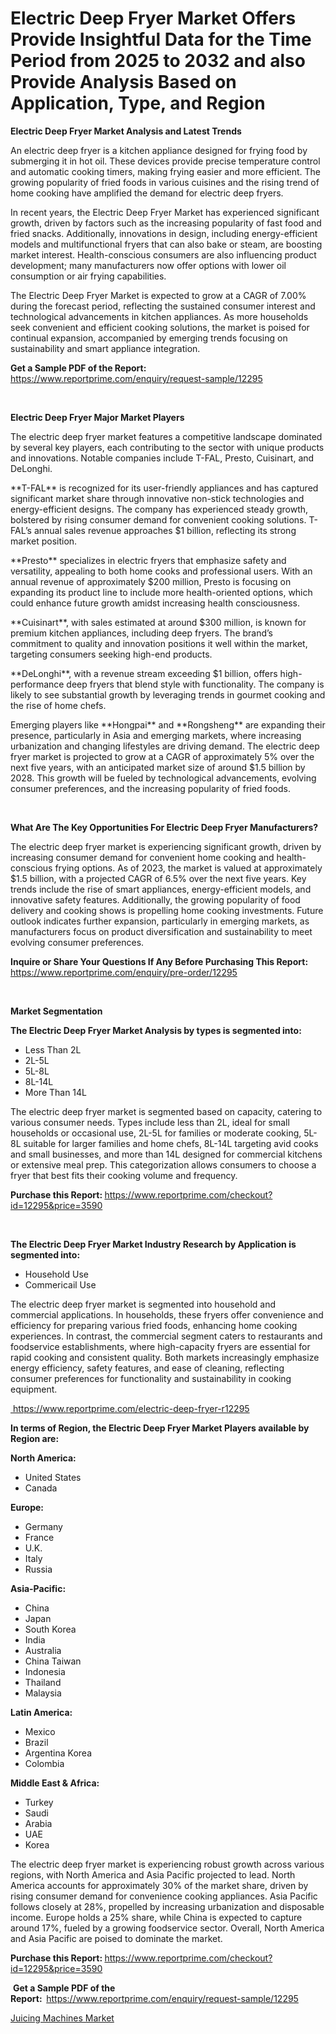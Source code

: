 <p><h1>Electric Deep Fryer Market Offers Provide Insightful Data for the Time Period from 2025 to 2032 and also Provide Analysis Based on Application, Type, and Region</h1></p><p><strong>Electric Deep Fryer Market Analysis and Latest Trends</strong></p>
<p><p>An electric deep fryer is a kitchen appliance designed for frying food by submerging it in hot oil. These devices provide precise temperature control and automatic cooking timers, making frying easier and more efficient. The growing popularity of fried foods in various cuisines and the rising trend of home cooking have amplified the demand for electric deep fryers.</p><p>In recent years, the Electric Deep Fryer Market has experienced significant growth, driven by factors such as the increasing popularity of fast food and fried snacks. Additionally, innovations in design, including energy-efficient models and multifunctional fryers that can also bake or steam, are boosting market interest. Health-conscious consumers are also influencing product development; many manufacturers now offer options with lower oil consumption or air frying capabilities.</p><p>The Electric Deep Fryer Market is expected to grow at a CAGR of 7.00% during the forecast period, reflecting the sustained consumer interest and technological advancements in kitchen appliances. As more households seek convenient and efficient cooking solutions, the market is poised for continual expansion, accompanied by emerging trends focusing on sustainability and smart appliance integration.</p></p>
<p><strong>Get a Sample PDF of the Report:&nbsp;</strong> <a href="https://www.reportprime.com/enquiry/request-sample/12295?utm_campaign=2768&utm_medium=2&utm_source=Github&utm_content=ia&utm_term=18032025&utm_id=electric-deep-fryer">https://www.reportprime.com/enquiry/request-sample/12295</a></p>
<p>&nbsp;</p>
<p><strong>Electric Deep Fryer Major Market Players</strong></p>
<p><p>The electric deep fryer market features a competitive landscape dominated by several key players, each contributing to the sector with unique products and innovations. Notable companies include T-FAL, Presto, Cuisinart, and DeLonghi.</p><p>**T-FAL** is recognized for its user-friendly appliances and has captured significant market share through innovative non-stick technologies and energy-efficient designs. The company has experienced steady growth, bolstered by rising consumer demand for convenient cooking solutions. T-FAL’s annual sales revenue approaches $1 billion, reflecting its strong market position.</p><p>**Presto** specializes in electric fryers that emphasize safety and versatility, appealing to both home cooks and professional users. With an annual revenue of approximately $200 million, Presto is focusing on expanding its product line to include more health-oriented options, which could enhance future growth amidst increasing health consciousness.</p><p>**Cuisinart**, with sales estimated at around $300 million, is known for premium kitchen appliances, including deep fryers. The brand’s commitment to quality and innovation positions it well within the market, targeting consumers seeking high-end products.</p><p>**DeLonghi**, with a revenue stream exceeding $1 billion, offers high-performance deep fryers that blend style with functionality. The company is likely to see substantial growth by leveraging trends in gourmet cooking and the rise of home chefs.</p><p>Emerging players like **Hongpai** and **Rongsheng** are expanding their presence, particularly in Asia and emerging markets, where increasing urbanization and changing lifestyles are driving demand. The electric deep fryer market is projected to grow at a CAGR of approximately 5% over the next five years, with an anticipated market size of around $1.5 billion by 2028. This growth will be fueled by technological advancements, evolving consumer preferences, and the increasing popularity of fried foods.</p></p>
<p>&nbsp;</p>
<p><strong>What Are The Key Opportunities For Electric Deep Fryer Manufacturers?</strong></p>
<p><p>The electric deep fryer market is experiencing significant growth, driven by increasing consumer demand for convenient home cooking and health-conscious frying options. As of 2023, the market is valued at approximately $1.5 billion, with a projected CAGR of 6.5% over the next five years. Key trends include the rise of smart appliances, energy-efficient models, and innovative safety features. Additionally, the growing popularity of food delivery and cooking shows is propelling home cooking investments. Future outlook indicates further expansion, particularly in emerging markets, as manufacturers focus on product diversification and sustainability to meet evolving consumer preferences.</p></p>
<p><strong>Inquire or Share Your Questions If Any Before Purchasing This Report:</strong> <a href="https://www.reportprime.com/enquiry/pre-order/12295?utm_campaign=2768&utm_medium=2&utm_source=Github&utm_content=ia&utm_term=18032025&utm_id=electric-deep-fryer">https://www.reportprime.com/enquiry/pre-order/12295</a></p>
<p>&nbsp;</p>
<p><strong>Market Segmentation</strong></p>
<p><strong>The Electric Deep Fryer Market Analysis by types is segmented into:</strong></p>
<p><ul><li>Less Than 2L</li><li>2L-5L</li><li>5L-8L</li><li>8L-14L</li><li>More Than 14L</li></ul></p>
<p><p>The electric deep fryer market is segmented based on capacity, catering to various consumer needs. Types include less than 2L, ideal for small households or occasional use, 2L-5L for families or moderate cooking, 5L-8L suitable for larger families and home chefs, 8L-14L targeting avid cooks and small businesses, and more than 14L designed for commercial kitchens or extensive meal prep. This categorization allows consumers to choose a fryer that best fits their cooking volume and frequency.</p></p>
<p><strong>Purchase this Report:&nbsp;</strong><a href="https://www.reportprime.com/checkout?id=12295&price=3590&utm_campaign=2768&utm_medium=2&utm_source=Github&utm_content=ia&utm_term=18032025&utm_id=electric-deep-fryer">https://www.reportprime.com/checkout?id=12295&price=3590</a></p>
<p>&nbsp;</p>
<p><strong>The Electric Deep Fryer Market Industry Research by Application is segmented into:</strong></p>
<p><ul><li>Household Use</li><li>Commericail Use</li></ul></p>
<p><p>The electric deep fryer market is segmented into household and commercial applications. In households, these fryers offer convenience and efficiency for preparing various fried foods, enhancing home cooking experiences. In contrast, the commercial segment caters to restaurants and foodservice establishments, where high-capacity fryers are essential for rapid cooking and consistent quality. Both markets increasingly emphasize energy efficiency, safety features, and ease of cleaning, reflecting consumer preferences for functionality and sustainability in cooking equipment.</p></p>
<p><a href="https://www.reportprime.com/electric-deep-fryer-r12295?utm_campaign=2768&utm_medium=2&utm_source=Github&utm_content=ia&utm_term=18032025&utm_id=electric-deep-fryer">&nbsp;https://www.reportprime.com/electric-deep-fryer-r12295</a></p>
<p><strong>In terms of Region, the Electric Deep Fryer Market Players available by Region are:</strong></p>
<p>
    <p> <strong> North America: </strong>
        <ul>
            <li>United States</li>
            <li>Canada</li>
        </ul>
        </p> 
    <p> <strong> Europe: </strong>
        <ul>
            <li>Germany</li>
            <li>France</li>
            <li>U.K.</li>
            <li>Italy</li>
            <li>Russia</li>
        </ul>
        </p> 
    <p> <strong> Asia-Pacific: </strong>
        <ul>
            <li>China</li>
            <li>Japan</li>
            <li>South Korea</li>
            <li>India</li>
            <li>Australia</li>
            <li>China Taiwan</li>
            <li>Indonesia</li>
            <li>Thailand</li>
            <li>Malaysia</li>
        </ul>
        </p> 
    <p> <strong> Latin America: </strong>
        <ul>
            <li>Mexico</li>
            <li>Brazil</li>
            <li>Argentina Korea</li>
            <li>Colombia</li>
        </ul>
        </p> 
    <p> <strong> Middle East & Africa: </strong>
        <ul>
            <li>Turkey</li>
            <li>Saudi</li>
            <li>Arabia</li>
            <li>UAE</li>
            <li>Korea</li>
        </ul>
    </p>
    </p>
<p><p>The electric deep fryer market is experiencing robust growth across various regions, with North America and Asia Pacific projected to lead. North America accounts for approximately 30% of the market share, driven by rising consumer demand for convenience cooking appliances. Asia Pacific follows closely at 28%, propelled by increasing urbanization and disposable income. Europe holds a 25% share, while China is expected to capture around 17%, fueled by a growing foodservice sector. Overall, North America and Asia Pacific are poised to dominate the market.</p></p>
<p><strong>Purchase this Report: </strong><a href="https://www.reportprime.com/checkout?id=12295&price=3590&utm_campaign=2768&utm_medium=2&utm_source=Github&utm_content=ia&utm_term=18032025&utm_id=electric-deep-fryer">https://www.reportprime.com/checkout?id=12295&price=3590</a></p>
<p>&nbsp;<strong>Get a Sample PDF of the Report:&nbsp;&nbsp;</strong><a href="https://www.reportprime.com/enquiry/request-sample/12295?utm_campaign=2768&utm_medium=2&utm_source=Github&utm_content=ia&utm_term=18032025&utm_id=electric-deep-fryer">https://www.reportprime.com/enquiry/request-sample/12295</a></p>
<p><strong></strong></p>
<p><p><a href="https://github.com/ezahdyre/Market-Research-Report-List-1/blob/main/juicing-machines-market.md?utm_campaign=2768&utm_medium=2&utm_source=Github&utm_content=ia&utm_term=18032025&utm_id=electric-deep-fryer">Juicing Machines Market</a></p></p>
